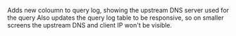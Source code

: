 Adds new coloumn to query log, showing the upstream DNS server used for the query
Also updates the query log table to be responsive, so on smaller screens the upstream DNS and client IP won't be visible.